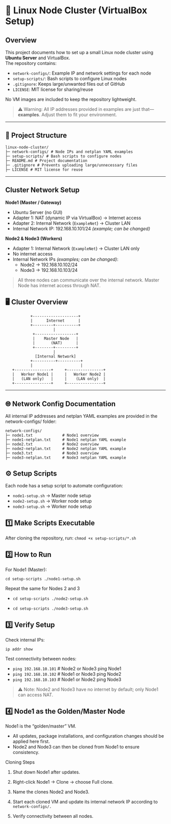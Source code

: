# 🧩 Linux Node Cluster (VirtualBox Setup)

## Overview
This project documents how to set up a small Linux node cluster using **Ubuntu Server** and VirtualBox.  
The repository contains:

- `network-configs/`: Example IP and network settings for each node  
- `setup-scripts/`: Bash scripts to configure Linux nodes  
- `.gitignore`: Keeps large/unwanted files out of GitHub  
- `LICENSE`: MIT license for sharing/reuse  

No VM images are included to keep the repository lightweight.  

> ⚠️ Warning: All IP addresses provided in examples are just that—**examples**. Adjust them to fit your environment.

---

## 🧱 Project Structure
```
linux-node-cluster/
├─ network-configs/ # Node IPs and netplan YAML examples
├─ setup-scripts/ # Bash scripts to configure nodes
├─ README.md # Project documentation
├─ .gitignore # Prevents uploading large/unnecessary files
├─ LICENSE # MIT license for reuse
```
---

## Cluster Network Setup

**Node1 (Master / Gateway)**  
- Ubuntu Server (no GUI)  
- Adapter 1: NAT (dynamic IP via VirtualBox) → Internet access  
- Adapter 2: Internal Network (`ExampleNet`) → Cluster LAN  
- Internal Network IP: 192.168.10.101/24 *(example; can be changed)*  

**Node2 & Node3 (Workers)**  
- Adapter 1: Internal Network (`ExampleNet`) → Cluster LAN only  
- No internet access  
- Internal Network IPs *(examples; can be changed)*:  
  - Node2 → 192.168.10.102/24  
  - Node3 → 192.168.10.103/24  

> All three nodes can communicate over the internal network. Master Node has internet access through NAT.
## 🖥️ Cluster Overview
```
           +--------------------+
           |      Internet      |
           +---------+----------+
                     |
            +------------------+
            |    Master Node   |
            |       (NAT)      |
            +--------+---------+
                     |
             [Internal Network]
           +----------+----------+
           |                     |
   +----------------+     +----------------+
   |   Worker Node1 |     |   Worker Node2 |
   |   (LAN only)   |     |    (LAN only)  |
   +----------------+     +----------------+
```

---

## 🌐 Network Config Documentation

All internal IP addresses and netplan YAML examples are provided in the network-configs/ folder:
```
network-configs/
├─ node1.txt             # Node1 overview
├─ node1-netplan.txt     # Node1 netplan YAML example
├─ node2.txt             # Node2 overview
├─ node2-netplan.txt     # Node2 netplan YAML example
├─ node3.txt             # Node3 overview
├─ node3-netplan.txt     # Node3 netplan YAML example
```

## ⚙️ Setup Scripts

Each node has a setup script to automate configuration:

- `node1-setup.sh` → Master node setup  
- `node2-setup.sh` → Worker node setup  
- `node3-setup.sh` → Worker node setup  

## 1️⃣ Make Scripts Executable

After cloning the repository, run:
`chmod +x setup-scripts/*.sh`

## 2️⃣ How to Run

For Node1 (Master): 

`cd setup-scripts
./node1-setup.sh`

Repeat the same for Nodes 2 and 3

- `cd setup-scripts
./node2-setup.sh`

- `cd setup-scripts
./node3-setup.sh`

## 3️⃣ Verify Setup

Check internal IPs:

`ip addr show`

Test connectivity between nodes:
- `ping 192.168.10.101`  # Node2 or Node3 ping Node1
- `ping 192.168.10.102`  # Node1 or Node3 ping Node2
- `ping 192.168.10.103`  # Node1 or Node2 ping Node3
> ⚠️ Note: Node2 and Node3 have no internet by default; only Node1 can access NAT.

## 4️⃣ Node1 as the Golden/Master Node

Node1 is the “golden/master” VM.

* All updates, package installations, and configuration changes should be applied here first.
* Node2 and Node3 can then be cloned from Node1 to ensure consistency.

Cloning Steps

1. Shut down Node1 after updates.

2. Right-click Node1 → Clone → choose Full clone.
   
3. Name the clones Node2 and Node3.

4. Start each cloned VM and update its internal network IP according to `network-configs/.`

5. Verify connectivity between all nodes.
